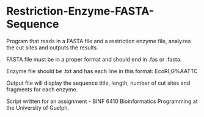# Restriction-Enzyme-FASTA-Sequence

Program that reads in a FASTA file and a restriction enzyme file, analyzes the cut sites and outputs the results.

FASTA file must be in a proper format and should end in .fas or .fasta.

Enzyme file should be .txt and has each line in this format: 
EcoRI;G%AATTC

Output file will display the sequence title, length, number of cut sites and fragments for each enzyme.

Script written for an assignment - BINF 6410 Bioinformatics Programming at the University of Guelph.

